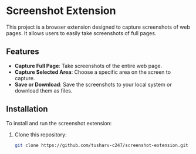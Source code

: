 # Screenshot Extension

This project is a browser extension designed to capture screenshots of web pages. It allows users to easily take screenshots of full pages.
## Features

- **Capture Full Page**: Take screenshots of the entire web page.
- **Capture Selected Area**: Choose a specific area on the screen to capture.
- **Save or Download**: Save the screenshots to your local system or download them as files.

## Installation

To install and run the screenshot extension:

1. Clone this repository:

   ```bash
   git clone https://github.com/tusharv-c247/screenshot-extension.git
